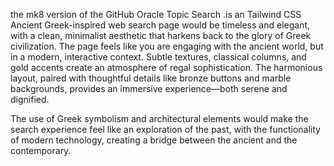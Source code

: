 the mk8 version of the GitHub Oracle Topic Search  .is an Tailwind CSS  Ancient Greek-inspired web search page would be timeless and elegant, with a clean, minimalist aesthetic that harkens back to the glory of Greek civilization. The page feels like you are engaging with the ancient world, but in a modern, interactive context. Subtle textures, classical columns, and gold accents create an atmosphere of regal sophistication. The harmonious layout, paired with thoughtful details like bronze buttons and marble backgrounds, provides an immersive experience—both serene and dignified.

The use of Greek symbolism and architectural elements would make the search experience feel like an exploration of the past, with the functionality of modern technology, creating a bridge between the ancient and the contemporary.
